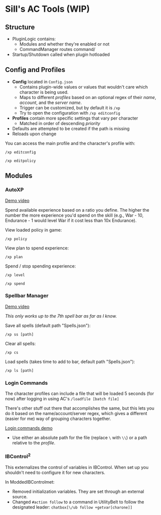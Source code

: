 # Sill's AC Tools  (WIP)

## Structure

* PluginLogic contains:
  * Modules and whether they're enabled or not
  * CommandManager routes command/
* Startup/Shutdown called when plugin hotloaded



## Config and Profiles

* **Config** located in `Config.json`
  * Contains plugin-wide values or values that wouldn't care which character is being used.
  * Maps to different *profiles* based on an optional regex of their *name*, *account*, and the *server name*.
  * Trigger can be customized, but by default it is `/xp`
  * Try to open the configuration with `/xp editconfig`
* **Profiles** contain more specific settings that vary per character
  * Matched in order of descending *priority*
* Defaults are attempted to be created if the path is  missing
* Reloads upon change



You can access the main profile and the character's profile with:

`/xp editconfig`

`/xp editpolicy`



## Modules



### AutoXP

[Demo video](https://streamable.com/yt0gwf)

Spend available experience based on a ratio you define.  The higher the number the more experience you'd spend on the skill (e.g., War - 10, Endurance - 1 would level War if it cost less than 10x Endurance).

View loaded policy in game:

`/xp policy`

View plan to spend experience:

`/xp plan`

Spend / stop spending experience:

`/xp level`

`/xp spend`



### Spellbar Manager

[Demo video](https://streamable.com/xu3ca5)

*This only works up to the 7th spell bar as far as I know.*



Save all spells (default path "Spells.json"):

`/xp ss [path]`

Clear all spells:

`/xp cs`

Load spells (takes time to add to bar, default path "Spells.json"):

`/xp ls [path]`



### Login Commands

The character profiles can include a file that will be loaded 5 seconds (for now) after logging in using AC's `/loadfile [batch file]`

There's other stuff out there that accomplishes the same, but this lets you do it based on the name/account/server regex, which gives a different (easier for me) way of grouping characters together.

[Login commands demo](https://imgur.com/mHcZg1n)

* Use either an absolute path for the file (replace `\` with `\\`) or a path relative to the *profile*.



### IBControl<sup>2</sup>

This externalizes the control of variables in IBControl.  When set up you shouldn't need to configure it for new characters. 

In ModdedIBControlmet:

* Removed initialization variables.  They are set through an external source.
* Changed `#action follow` to a command in UtilityBelt to follow the designated leader: 
  `chatbox[\/ub follow +getvar[charone]]`